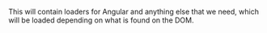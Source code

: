 This will contain loaders for Angular and anything else that we need, which will be loaded depending on what is found on the DOM.